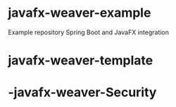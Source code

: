 # javafx-weaver-example
Example repository Spring Boot and JavaFX integration
# javafx-weaver-template
# -javafx-weaver-Security

